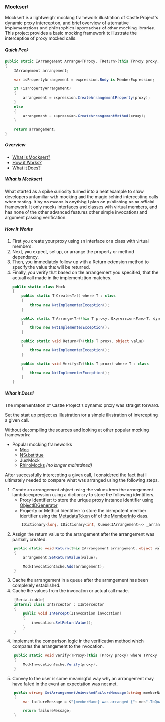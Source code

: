 ### Mocksert

Mocksert is a lightweight mocking framework illustration of Castle Project's dynamic proxy interception, and brief overview of alternative implementations and philosophical approaches of other mocking libraries.  This project provides a basic mocking framework to illustrate the interception of proxy mocked calls.

##### Quick Peek
```csharp
public static IArrangement Arrange<TProxy, TReturn>(this TProxy proxy, Expression<Func<TProxy, TReturn>> expression) where TProxy : class
{
	IArrangement arrangement;

	var isPropertyArrangement = expression.Body is MemberExpression;

	if (isPropertyArrangement)
	{
		arrangement = expression.CreateArrangementProperty(proxy);
	}
	else
	{
		arrangement = expression.CreateArrangementMethod(proxy);
	}

	return arrangement;
}
```

##### Overview
* [What is Mocksert?](#####What-is-Mocksert)
* [How it Works?](#####How-it-Works)
* [What it Does?](#####What-it-Does)

##### What is Mocksert
What started as a spike curiosity turned into a neat example to show developers unfamiliar with mocking and the magic behind intercepting calls when testing.  It by no means is anything
I plan on publishing as an official framework.  It only mocks interfaces and classes with virtual members, and has none of the other advanced features other simple invocations and argument passing verification.

##### How it Works
1. First you create your proxy using an interface or a class with virtual members.
2. Next, you expect, set up, or arrange the property or method dependency.
3. Then, you immediately follow up with a Return extension method to specify the value that will be returned.
4. Finally, you verify that based on the arrangement you specified, that the actuall call made in the implementation matches.
    ```csharp
    public static class Mock
    {
        public static T Create<T>() where T : class
        {
            throw new NotImplementedException();
        }

        public static T Arrange<T>(this T proxy, Expression<Func<T, dynamic>> expression)
        {
            throw new NotImplementedException();
        }

        public static void Return<T>(this T proxy, object value)
        {
            throw new NotImplementedException();
        }

        public static void Verify<T>(this T proxy) where T : class
        {
            throw new NotImplementedException();
        }
    }
    ```
##### What it Does?

The implementation of Castle Project's dynamic proxy was straight forward.

Set the start up project as Illustration for a simple illustration of intercepting a given call.

Without decompiling the sources and looking at other popular mocking frameworks:
  * Popular mocking frameworks
    * [Moq](https://github.com/Moq/moq4/wiki/Quickstart)
    * [NSubstittue](http://nsubstitute.github.io)
    * [JustMock](https://www.telerik.com/products/mocking.aspx)
    * [RhinoMocks](https://hibernatingrhinos.com/oss/rhino-mocks) *(no longer maintained)*

After successfully intercepting a given call, I considered the fact that I ultimately needed to compare what was arranged using the following steps.
1. Create an arrangement object using the values from the arrangement lambda expression using a dictionary to store the following identifiers.
    *  Proxy Identifier: to store the unique proxy instance identifier using [ObjectIDGenerator](https://msdn.microsoft.com/en-us/library/system.runtime.serialization.objectidgenerator(v=vs.110).aspx)
    *  Property or Method Identifier: to store the idempotent member identifier using the [MetadataToken](https://msdn.microsoft.com/en-us/library/system.reflection.memberinfo.metadatatoken(v=vs.110).aspx) off of the [MemberInfo](https://msdn.microsoft.com/en-us/library/system.reflection.memberinfo(v=vs.110).aspx) class.
    ```csharp
        IDictionary<long, IDictionary<int, Queue<IArrangement>>> _arrangementQueue;
    ```
2. Assign the return value to the arrangement after the arrangement was partially created.
```csharp
    public static void Return(this IArrangement arrangement, object value)
    {
        arrangement.SetReturnValue(value);

        MockInvocationCache.Add(arrangement);
    }
```
3. Cache the arrangement in a queue after the arrangement has been completely established.
3. Cache the values from the invocation or actual call made.
```csharp
    [Serializable]
    internal class Interceptor : IInterceptor
    {
        public void Intercept(IInvocation invocation)
        {
            invocation.SetReturnValue();
        }
    }
```
4. Implement the comparison logic in the verification method which compares the arrangement to the invocation.
```csharp
    public static void Verify<TProxy>(this TProxy proxy) where TProxy : class
    {
        MockInvocationCache.Verify(proxy);
    }
```
5. Convey to the user is some meaningful way why an arrangement may have failed in the event an expectation was not met.
```csharp
    public string GetArrangementUninvokedFailureMessage(string memberName, int arrangementCount, int invocationCount)
    {
        var failureMessage = $"{memberName} was arranged {"times".ToQuantity(arrangementCount)}, but was called {"times".ToQuantity(invocationCount)}.";

        return failureMessage;
    }
```